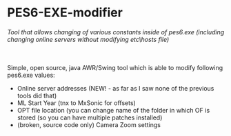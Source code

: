 # PES6-EXE-modifier
###### Tool that allows changing of various constants inside of pes6.exe (including changing online servers without modifying etc\hosts file)
\
Simple, open source, java AWR/Swing tool which is able to modify following pes6.exe values:

* Online server addresses (NEW! - as far as I saw none of the previous tools did that)
* ML Start Year (tnx to MxSonic for offsets)
* OPT file location (you can change name of the folder in which OF is stored (so you can have multiple patches installed)
* (broken, source code only) Camera Zoom settings



